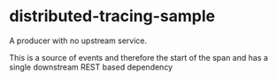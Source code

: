 # distributed-tracing-sample

A producer with no upstream service.

This is a source of events and therefore the start of the span and has a single downstream REST based dependency